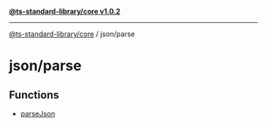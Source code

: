 [**@ts-standard-library/core v1.0.2**](../../README.md)

***

[@ts-standard-library/core](../../modules.md) / json/parse

# json/parse

## Functions

- [parseJson](functions/parseJson.md)
